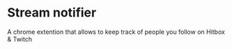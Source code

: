 # Stream notifier
A chrome extention that allows to keep track of people you follow on Hitbox &amp; Twitch
